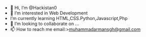 - 👋 Hi, I’m @Hackistan0
- 👀 I’m interested in Web Development
- I’m currently learning HTML,CSS.Python,Javascript,Php
- 💞️ I’m looking to collaborate on ...
- 📫 How to reach me email:>muhammadarmansgh@gmail.com

<!---
Hackistan0/Hackistan0 is a ✨ special ✨ repository because its `README.md` (this file) appears on your GitHub profile.
You can click the Preview link to take a look at your changes.
--->
